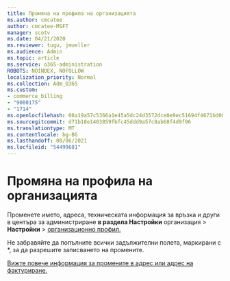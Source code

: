 ```yaml
---
title: Промяна на профила на организацията
ms.author: cmcatee
author: cmcatee-MSFT
manager: scotv
ms.date: 04/21/2020
ms.reviewer: tugu, jmueller
ms.audience: Admin
ms.topic: article
ms.service: o365-administration
ROBOTS: NOINDEX, NOFOLLOW
localization_priority: Normal
ms.collection: Adm_O365
ms.custom:
- commerce_billing
- "9000175"
- "1714"
ms.openlocfilehash: 08a19a57c5366a1e45a5dc24d3572dce0e9ec51694f4671bd0881218f5cd4b89
ms.sourcegitcommit: d71b18e1403859fbfc45ddd9a57c8ab68f4d9f96
ms.translationtype: MT
ms.contentlocale: bg-BG
ms.lasthandoff: 08/06/2021
ms.locfileid: "54499681"
---
```

# <a name="change-organization-profile"></a>Промяна на профила на организацията

Променете името, адреса, техническата информация за връзка и други в центъра за администриране **в раздела Настройки** организация  >  **Настройки**  >  [организационно профил.](https://admin.microsoft.com/AdminPortal/Home#/Settings/OrganizationProfile/:/Settings/L1/OrganizationInformation)

Не забравяйте да попълните всички задължителни полета, маркирани с *, за да разрешите записването на промените.

[Вижте повече информация за промените в адрес или адрес на фактуриране.](/microsoft-365/admin/manage/change-address-contact-and-more)

